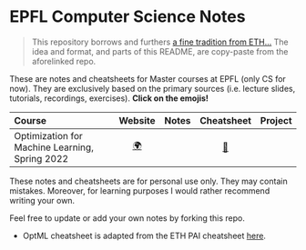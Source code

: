 # EPFL Computer Science Notes

> This repository borrows and furthers [a fine tradition from ETH...](https://github.com/dcetin/eth-cs-notes)
> The idea and format, and parts of this README, are copy-paste from the aforelinked repo.

These are notes and cheatsheets for Master courses at EPFL (only CS for now).
They are exclusively based on the primary sources (i.e. lecture slides, tutorials, recordings, exercises).
**Click on the emojis!**

| Course                                                       |                           Website                            |  Notes  |    Cheatsheet    |                           Project                            |
| :----------------------------------------------------------- | :----------------------------------------------------------: | :-----: | :--------------: | :----------------------------------------------------------: |
| Optimization for Machine Learning, Spring 2022               | [:earth_africa:](https://github.com/epfml/OptML_course/tree/3387244691ce9a73213bb1f2c59f13b213a8d307)      |   | [:page_with_curl:](https://github.com/guillaumew16/epfl-cs-notes/blob/main/cheatsheets/OptML-cheatsheet.pdf) |   |

These notes and cheatsheets are for personal use only. They may contain mistakes. Moreover, for learning purposes I would rather recommend writing your own.

Feel free to update or add your own notes by forking this repo.

- OptML cheatsheet is adapted from the ETH PAI cheatsheet [here](https://github.com/dcetin/eth-cs-notes).
